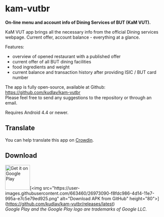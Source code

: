 # kam-vutbr

**On-line menu and account info of Dining Services of BUT (KaM VUT).**

KaM VUT app brings all the necessary info from the official Dining services webpage. Current offer, account balance - everything at a glance.

Features:
- overview of opened restaurant with a published offer
- current offer of all BUT dining facilities
- food ingredients and weight
- current balance and transaction history after providing ISIC / BUT card number

The app is fully open-source, available at Github: https://github.com/kudlav/kam-vutbr  
Please feel free to send any suggestions to the repository or through an email.

Requires Android 4.4 or newer.

## Translate

You can help translate this app on [Crowdin](https://crowdin.com/project/kam-vut).

## Download

[<img src="https://play.google.com/intl/en_us/badges/images/generic/en_badge_web_generic.png" alt="Get it on Google Play" height="80">](https://play.google.com/store/apps/details?id=com.kudlav.kam&utm_source=github&pcampaignid=pcampaignidMKT-Other-global-all-co-prtnr-py-PartBadge-Mar2515-1')[<img src="https://user-images.githubusercontent.com/663460/26973090-f8fdc986-4d14-11e7-995a-e7c5e79ed925.png" alt="Download APK from GitHub" height="80">](https://github.com/kudlav/kam-vutbr/releases/latest)  
*Google Play and the Google Play logo are trademarks of Google LLC.*
